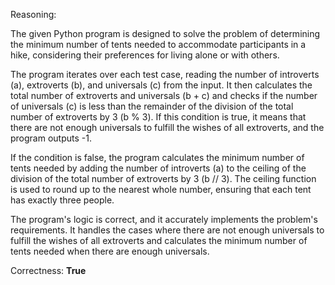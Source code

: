 Reasoning:

The given Python program is designed to solve the problem of determining the minimum number of tents needed to accommodate participants in a hike, considering their preferences for living alone or with others.

The program iterates over each test case, reading the number of introverts (a), extroverts (b), and universals (c) from the input. It then calculates the total number of extroverts and universals (b + c) and checks if the number of universals (c) is less than the remainder of the division of the total number of extroverts by 3 (b % 3). If this condition is true, it means that there are not enough universals to fulfill the wishes of all extroverts, and the program outputs -1.

If the condition is false, the program calculates the minimum number of tents needed by adding the number of introverts (a) to the ceiling of the division of the total number of extroverts by 3 (b // 3). The ceiling function is used to round up to the nearest whole number, ensuring that each tent has exactly three people.

The program's logic is correct, and it accurately implements the problem's requirements. It handles the cases where there are not enough universals to fulfill the wishes of all extroverts and calculates the minimum number of tents needed when there are enough universals.

Correctness: **True**